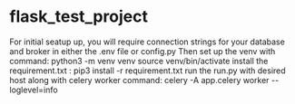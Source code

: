 # flask_test_project

For initial seatup up, you will require connection strings for your database and broker in either the .env file or config.py
Then set up the venv with command: 
python3 -m venv venv 
source venv/bin/activate
install the requirement.txt : pip3 install -r requirement.txt
run the run.py with desired host along with celery worker command:
celery -A app.celery worker --loglevel=info


